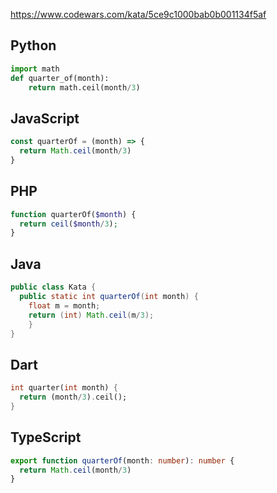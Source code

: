 https://www.codewars.com/kata/5ce9c1000bab0b001134f5af

## Python
```python
import math
def quarter_of(month):
    return math.ceil(month/3)
```

## JavaScript
```js
const quarterOf = (month) => {
  return Math.ceil(month/3)
}
```

## PHP
```php
function quarterOf($month) {
  return ceil($month/3);
}
```

## Java
```java
public class Kata {
  public static int quarterOf(int month) {
    float m = month;
    return (int) Math.ceil(m/3);
    }
}
```

## Dart
```dart
int quarter(int month) {
  return (month/3).ceil();
}
```

## TypeScript
```ts
export function quarterOf(month: number): number {
  return Math.ceil(month/3)
}
```